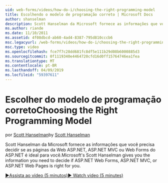 ```yaml
---
uid: web-forms/videos/how-do-i/choosing-the-right-programming-model
title: Escolhendo o modelo de programação correto | Microsoft Docs
author: shanselman
description: Scott Hanselman da Microsoft fornece as informações que você precisa decidir se as páginas da Web ASP.NET, ASP.NET MVC ou Web Forms do ASP.NET é ideal para você.
ms.author: riande
ms.date: 11/10/2011
ms.assetid: 4f08dbcd-ab60-4ad4-8387-795d810cccb6
msc.legacyurl: /web-forms/videos/how-do-i/choosing-the-right-programming-model
msc.type: video
ms.openlocfilehash: fce7f7c28dd681fc8df5e111b29d08b6000885d3
ms.sourcegitcommit: 0f1119340e4464720cfd16d0ff15764746ea1fea
ms.translationtype: MT
ms.contentlocale: pt-BR
ms.lasthandoff: 04/09/2019
ms.locfileid: "59397611"
---
```

# <a name="choosing-the-right-programming-model"></a><span data-ttu-id="9af22-103">Escolher do modelo de programação correto</span><span class="sxs-lookup"><span data-stu-id="9af22-103">Choosing the Right Programming Model</span></span>

<span data-ttu-id="9af22-104">por [Scott Hanselman](https://github.com/shanselman)</span><span class="sxs-lookup"><span data-stu-id="9af22-104">by [Scott Hanselman](https://github.com/shanselman)</span></span>

<span data-ttu-id="9af22-105">Scott Hanselman da Microsoft fornece as informações que você precisa decidir se as páginas da Web ASP.NET, ASP.NET MVC ou Web Forms do ASP.NET é ideal para você.</span><span class="sxs-lookup"><span data-stu-id="9af22-105">Microsoft's Scott Hanselman gives you the information you need to decide if ASP.NET Web Forms, ASP.NET MVC, or ASP.NET Web Pages is right for you.</span></span>

[<span data-ttu-id="9af22-106">&#9654;Assista ao vídeo (5 minutos)</span><span class="sxs-lookup"><span data-stu-id="9af22-106">&#9654; Watch video (5 minutes)</span></span>](https://channel9.msdn.com/Blogs/ASP-NET-Site-Videos/choosing-the-right-programming-model)

